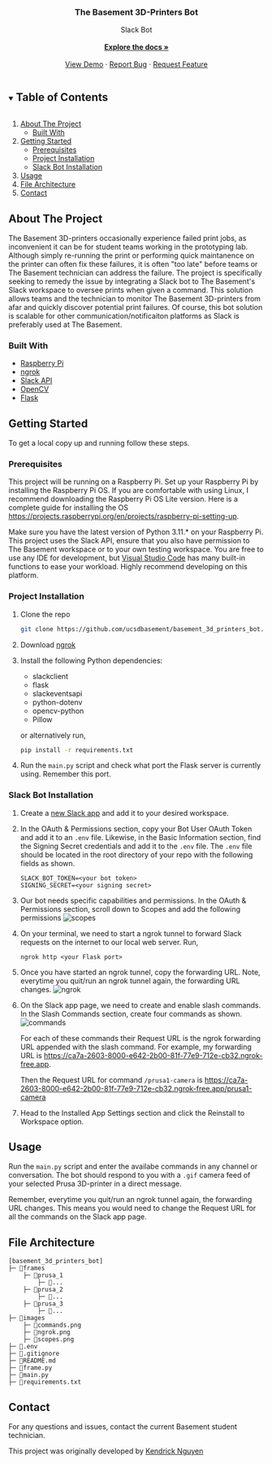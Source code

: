 <p align="center">
  <h3 align="center">The Basement 3D-Printers Bot</h3>

  <p align="center">
    Slack Bot
    <br />   <br />
    <a href="https://github.com/github_username/repo_name"><strong>Explore the docs »</strong></a>
    <br />
    <br />
    <a href="https://github.com/github_username/repo_name">View Demo</a>
    ·
    <a href="https://github.com/github_username/repo_name/issues">Report Bug</a>
    ·
    <a href="https://github.com/github_username/repo_name/issues">Request Feature</a>
  </p>
</p>



<!-- TABLE OF CONTENTS -->
<details open="open">
  <summary><h2 style="display: inline-block">Table of Contents</h2></summary>
  <ol>
    <li>
      <a href="#about-the-project">About The Project</a>
      <ul>
        <li><a href="#built-with">Built With</a></li>
      </ul>
    </li>
    <li>
      <a href="#getting-started">Getting Started</a>
      <ul>
        <li><a href="#prerequisites">Prerequisites</a></li>
        <li><a href="#project-installation">Project Installation</a></li>
        <li><a href="#slack-bot-installation">Slack Bot Installation</a></li>
      </ul>
    </li>
    <li><a href="#usage">Usage</a></li>
    <li><a href="#file-architecture">File Architecture</a></li>
    <li><a href="#contact">Contact</a></li>
  </ol>
</details>



<!-- ABOUT THE PROJECT -->
## About The Project

The Basement 3D-printers occasionally experience failed print jobs, as inconvenient it can be for student teams working in the prototyping lab. Although simply re-running the print or performing quick maintanence on the printer can often fix these failures, it is often "too late" before teams or The
Basement technician can address the failure. The project is specifically seeking to remedy the issue by integrating a Slack bot to The Basement's Slack workspace to oversee prints when given a command. This solution allows teams and the technician to monitor The Basement 3D-printers from afar and quickly
discover potential print failures. Of course, this bot solution is scalable for other communication/notificaiton platforms as Slack is preferably used at The Basement.

### Built With

* [Raspberry Pi](https://www.raspberrypi.org/)
* [ngrok](https://ngrok.com/)
* [Slack API](https://api.slack.com/)
* [OpenCV](https://opencv.org/)
* [Flask](https://flask.palletsprojects.com/en/3.0.x/)


<!-- GETTING STARTED -->
## Getting Started

To get a local copy up and running follow these steps.

### Prerequisites

This project will be running on a Raspberry Pi. Set up your Raspberry Pi by installing the Raspberry Pi OS. If you are comfortable with using Linux, I
recommend downloading the Raspberry Pi OS Lite version. Here is a complete guide for installing the OS https://projects.raspberrypi.org/en/projects/raspberry-pi-setting-up.

Make sure you have the latest version of Python 3.11.* on your Raspberry Pi. This project uses the Slack API, ensure that you also have permission to The Basement workspace or to your own testing workspace. You are free to use any IDE for development, but [Visual Studio Code](https://code.visualstudio.com/) has many built-in functions to ease your workload. Highly recommend developing on this platform.

### Project Installation

1. Clone the repo
   ```sh
   git clone https://github.com/ucsdbasement/basement_3d_printers_bot.git
   ```

2. Download [ngrok](https://ngrok.com/download)

3. Install the following Python dependencies:
    - slackclient
    - flask
    - slackeventsapi
    - python-dotenv
    - opencv-python
    - Pillow

   or alternatively run,
   ```sh
   pip install -r requirements.txt
   ```

4. Run the `main.py` script and check what port the Flask server is currently using. Remember this port.

### Slack Bot Installation

1. Create a [new Slack app](https://api.slack.com/apps) and add it to your desired workspace.

2. In the OAuth & Permissions section, copy your Bot User OAuth Token and add it to an `.env` file. Likewise, in the Basic Information section,
find the Signing Secret credentials and add it to the `.env` file. The `.env` file should be located in the root directory of your repo with the following fields as shown.

    ```
    SLACK_BOT_TOKEN=<your bot token>
    SIGNING_SECRET=<your signing secret>
    ```

3. Our bot needs specific capabilities and permissions. In the OAuth & Permissions section, scroll down to Scopes and add the following permissions
    ![scopes](images/scopes.png)

4. On your terminal, we need to start a ngrok tunnel to forward Slack requests on the internet to our local web server. Run,
    ```
    ngrok http <your Flask port>
    ```

5. Once you have started an ngrok tunnel, copy the forwarding URL. Note, everytime you quit/run an ngrok tunnel again, the forwarding URL changes.
    ![ngrok](images/ngrok.png)

6. On the Slack app page, we need to create and enable slash commands. In the Slash Commands section, create four commands as shown.
    ![commands](images/commands.png)

   For each of these commands their Request URL is the ngrok forwarding URL appended with the slash command. For example, my forwarding URL is https://ca7a-2603-8000-e642-2b00-81f-77e9-712e-cb32.ngrok-free.app. 
   
   Then the Request URL for command `/prusa1-camera` is https://ca7a-2603-8000-e642-2b00-81f-77e9-712e-cb32.ngrok-free.app/prusa1-camera

7. Head to the Installed App Settings section and click the Reinstall to Workspace option.

<!-- USAGE EXAMPLES -->
## Usage

Run the `main.py` script and enter the availabe commands in any channel or conversation. The bot should respond to you with a `.gif` camera feed of your selected Prusa 3D-printer in a direct message.

Remember, everytime you quit/run an ngrok tunnel again, the forwarding URL changes. This means you would need to change the Request URL for all the commands on the Slack app page.

<!-- File Architecture -->
## File Architecture

```
[basement_3d_printers_bot]
├─ 📁frames
    ├─ 📁prusa_1
        ├─ 📄...
    ├─ 📁prusa_2
        ├─ 📄...
    ├─ 📁prusa_3
        ├─ 📄...
├─ 📁images
    ├─ 📄commands.png
    ├─ 📄ngrok.png
    ├─ 📄scopes.png
├─ 📄.env
├─ 📄.gitignore
├─ 📄README.md
├─ 📄frame.py
├─ 📄main.py
├─ 📄requirements.txt
```

<!-- CONTACT -->
## Contact

For any questions and issues, contact the current Basement student technician. 

This project was originally developed by [Kendrick Nguyen](https://github.com/kendrick010)